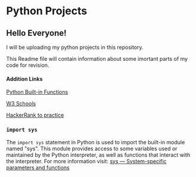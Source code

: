 <h1>Python Projects</h1>
<h2>Hello Everyone!</h2>

<p>I will be uploading my python projects in this repository.</p>
<p>This Readme file will contain information about some imortant parts of my code for revision.</p>

<h4>Addition Links</h4>
<p><a href="https://docs.python.org/3/library/functions.html">Python Built-in Functions</a></p>
<p><a href="https://www.w3schools.com/python/default.asp">W3 Schools</a></p>
<p><a href="https://www.hackerrank.com/domains/python">HackerRank to practice</a></p>

<h3><code>import sys</code></h3>
<p>
    The <code>import sys</code> statement in Python is used to import the built-in module named "sys". This module provides access to some variables used or maintained by the Python interpreter, as well as functions that interact with the interpreter.
    For more information visit: <a href="https://docs.python.org/3/library/sys.html">sys — System-specific parameters and functions</a>
</p>